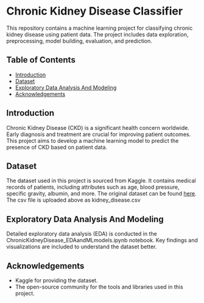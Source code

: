 # Chronic Kidney Disease Classifier

This repository contains a machine learning project for classifying chronic kidney disease using patient data. The project includes data exploration, preprocessing, model building, evaluation, and prediction.

## Table of Contents

- [Introduction](#introduction)
- [Dataset](#dataset)
- [Exploratory Data Analysis And Modeling](#exploratory-data-analysis-and-modeling)
- [Acknowledgements](#acknowledgements)

## Introduction

Chronic Kidney Disease (CKD) is a significant health concern worldwide. Early diagnosis and treatment are crucial for improving patient outcomes. This project aims to develop a machine learning model to predict the presence of CKD based on patient data.

## Dataset

The dataset used in this project is sourced from Kaggle. It contains medical records of patients, including attributes such as age, blood pressure, specific gravity, albumin, and more. The original dataset can be found [here](https://archive.ics.uci.edu/ml/datasets/Chronic_Kidney_Disease).
The csv file is uploaded above as kidney_disease.csv

## Exploratory Data Analysis And Modeling
Detailed exploratory data analysis (EDA) is conducted in the ChronicKidneyDisease_EDAandMLmodels.ipynb notebook. Key findings and visualizations are included to understand the dataset better.

## Acknowledgements
- Kaggle for providing the dataset.
- The open-source community for the tools and libraries used in this project.
